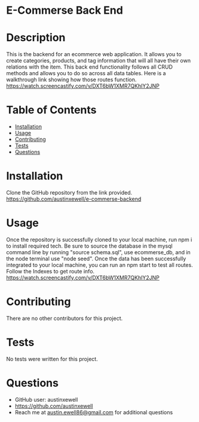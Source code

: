# E-Commerse Back End 
  
  # Description
  This is the backend for an ecommerce web application. It allows you to create categories, products, and tag information that will all have their own relations with the item. This back end functionality follows all CRUD methods and allows you to do so across all data tables. Here is a walkthrough link showing how those routes function. https://watch.screencastify.com/v/DXT6bW1XMR7QKhlY2JNP
  # Table of Contents
  * [Installation](#installation)
  * [Usage](#usage)
  * [Contributing](#contributing)
  * [Tests](#tests)
  * [Questions](#questions)
  # Installation
  Clone the GitHub repository from the link provided. https://github.com/austinxewell/e-commerse-backend
  # Usage
  Once the repository is successfully cloned to your local machine, run npm i to install required tech. Be sure to source the database in the mysql command line by running "source schema.sql", use ecommerse_db, and in the node terminal use "node seed". Once the data has been successfully integrated to your local machine, you can run an npm start to test all routes. Follow the Indexes to get route info.
  https://watch.screencastify.com/v/DXT6bW1XMR7QKhlY2JNP
  # Contributing
  There are no other contributors for this project.
  # Tests
  No tests were written for this project.
  # Questions
  * GitHub user: austinxewell
  * https://github.com/austinxewell
  * Reach me at austin.ewell86@gmail.com for additional questions
